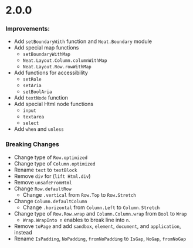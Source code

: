 # 2.0.0

### Improvements:

* Add `setBoundaryWith` function and `Neat.Boundary` module
* Add special map functions
    * `setBoundaryWithMap`
    * `Neat.Layout.Column.columnWithMap`
    * `Neat.Layout.Row.rowWithMap`
* Add functions for accessibility
    * `setRole`
    * `setAria`
    * `setBoolAria`
* Add `textNode` function
* Add special Html node functions
    * `input`
    * `textarea`
    * `select`
* Add `when` and `unless`

### Breaking Changes

* Change type of `Row.optimized`
* Change type of `Column.optimized`
* Rename `text` to `textBlock`
* Remove `div` for (`lift Html.div`)
* Remove `unsafeFromHtml`
* Change `Row.defaultRow`
    * Change `.vertical` from `Row.Top` to `Row.Stretch`
* Change `Column.defaultColumn`
    * Change `.horizontal` from `Column.Left` to `Column.Stretch`
* Change type of `Row.Row.wrap` and `Column.Column.wrap` from `Bool` to `Wrap`
    * `Wrap.WrapInto n` enables to break line into `n`.
* Remove `toPage` and add `sandbox`, `element`, `document`, and `application`, instead
* Rename `IsPadding`, `NoPadding`, `fromNoPadding` to `IsGap`, `NoGap`, `fromNoGap`
